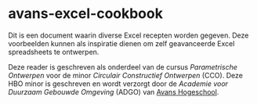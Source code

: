 # avans-excel-cookbook

Dit is een document waarin diverse Excel recepten worden gegeven. Deze voorbeelden kunnen als inspiratie dienen om zelf geavanceerde Excel spreadsheets te ontwerpen.

Deze reader is geschreven als onderdeel van de cursus *Parametrische Ontwerpen* voor de minor *Circulair Constructief Ontwerpen* (CCO). Deze HBO minor is geschreven en wordt verzorgt door de *Academie voor Duurzaam Gebouwde Omgeving* (ADGO) van [Avans Hogeschool](https://www.avans.nl/).


